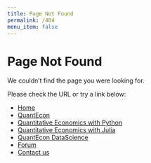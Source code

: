 ```yaml
---
title: Page Not Found
permalink: /404
menu_item: false
---
```

# Page Not Found

We couldn’t find the page you were looking for.

Please check the URL or try a link below:

-   [Home](/)
-   [QuantEcon](https://quantecon.org/)
-   [Quantitative Economics with Python](https://python.quantecon.org/)
-   [Quantitative Economics with Julia](https://julia.quantecon.org/)
-   [QuantEcon DataScience](https://datascience.quantecon.org/)
-   [Forum](http://discourse.quantecon.org/)
-   [Contact us](mailto:contact@quantecon.org)